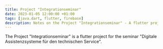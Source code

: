 ```yaml
---
title: Project "Integrationseminar"
date: 2023-01-05 12:00:00 +01:00
tags: [java.dart, flutter, firebase]
description: Notes on the Project "Integrationseminar" - A flutter project for the Seminar "Digitale Assistenzsysteme für den technischen Service"
---
```


The Project "Integrationseminar" is a flutter project for the seminar "Digitale Assistenzsysteme für den technischen Service".